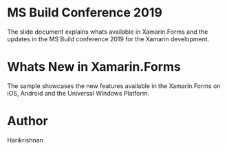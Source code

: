 MS Build Conference 2019 
=========================

The slide document explains whats available in Xamarin.Forms and the updates in the MS Build conference 2019 for the Xamarin development.

Whats New in Xamarin.Forms
===========================

The sample showcases the new features available in the Xamarin.Forms on iOS, Android and the Universal Windows Platform.


Author
======

Harikrishnan